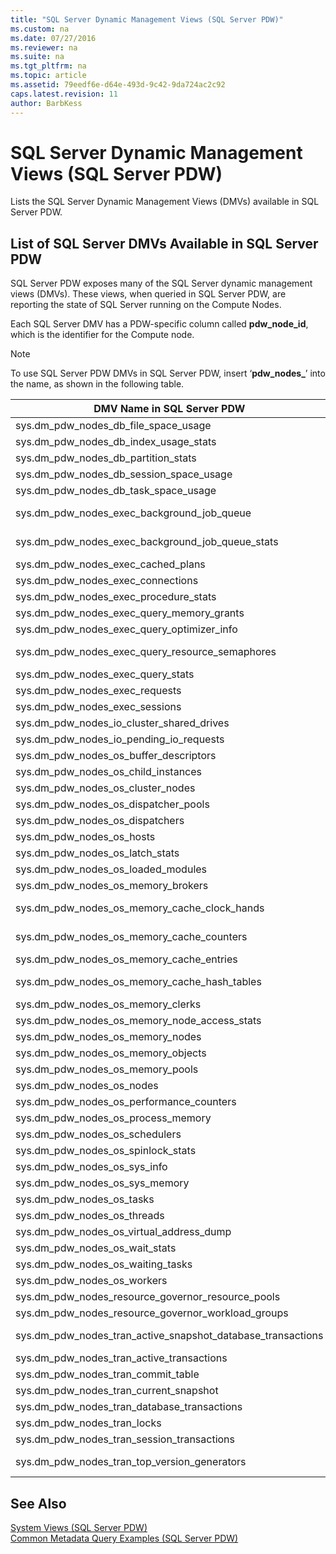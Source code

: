 ```yaml
---
title: "SQL Server Dynamic Management Views (SQL Server PDW)"
ms.custom: na
ms.date: 07/27/2016
ms.reviewer: na
ms.suite: na
ms.tgt_pltfrm: na
ms.topic: article
ms.assetid: 79eedf6e-d64e-493d-9c42-9da724ac2c92
caps.latest.revision: 11
author: BarbKess
---
```

# SQL Server Dynamic Management Views (SQL Server PDW)
Lists the SQL Server Dynamic Management Views (DMVs) available in SQL Server PDW.  
  
## <a name="DMV"></a>List of SQL Server DMVs Available in SQL Server PDW  
SQL Server PDW exposes many of the SQL Server dynamic management views (DMVs). These views, when queried in SQL Server PDW, are reporting the state of SQL Server running on the Compute Nodes.  
  
Each SQL Server DMV has a PDW-specific column called **pdw_node_id**, which is the identifier for the Compute node.  
  
> [!NOTE]  
> To use SQL Server PDW DMVs in SQL Server PDW, insert ‘**pdw_nodes_**’ into the name, as shown in the following table.  
  
|DMV Name in SQL Server PDW|Link to SQL ServerTransact\-SQL topic on MSDN|  
|-----------------------------------------------------|------------------------------------------------------------------------------------------------------------------|  
|sys.dm_pdw_nodes_db_file_space_usage|[sys.dm_db_file_space_usage (Transact-SQL)](http://msdn.microsoft.com/en-us/library/ms174412(v=sql.110).aspx)|  
|sys.dm_pdw_nodes_db_index_usage_stats|[sys.dm_db_index_usage_stats (Transact-SQL)](http://msdn.microsoft.com/en-us/library/ms188755(v=sql.110).aspx)|  
|sys.dm_pdw_nodes_db_partition_stats|[sys.dm_db_partition_stats (Transact-SQL)](http://msdn.microsoft.com/en-us/library/ms187737(v=sql11).aspx)|  
|sys.dm_pdw_nodes_db_session_space_usage|[sys.dm_db_session_space_usage (Transact-SQL)](http://msdn.microsoft.com/en-us/library/ms187938(v=sql11).aspx)|  
|sys.dm_pdw_nodes_db_task_space_usage|[sys.dm_db_task_space_usage (Transact-SQL)](http://msdn.microsoft.com/en-us/library/ms190288(v=sql11).aspx)|  
|sys.dm_pdw_nodes_exec_background_job_queue|[sys.dm_exec_background_job_queue (Transact-SQL)](http://msdn.microsoft.com/en-us/library/ms173512(v=sql11).aspx)|  
|sys.dm_pdw_nodes_exec_background_job_queue_stats|[sys.dm_exec_background_job_queue_stats (Transact-SQL)](http://msdn.microsoft.com/en-us/library/ms176059(v=sql11).aspx)|  
|sys.dm_pdw_nodes_exec_cached_plans|[sys.dm_exec_cached_plans (Transact-SQL)](http://msdn.microsoft.com/en-us/library/ms187404(v=sql11).aspx)|  
|sys.dm_pdw_nodes_exec_connections|[sys.dm_exec_connections (Transact-SQL)](http://msdn.microsoft.com/en-us/library/ms181509(v=sql11).aspx)|  
|sys.dm_pdw_nodes_exec_procedure_stats|[sys.dm_exec_procedure_stats (Transact-SQL)](http://msdn.microsoft.com/en-us/library/cc280701(v=sql11).aspx)|  
|sys.dm_pdw_nodes_exec_query_memory_grants|[sys.dm_exec_query_memory_grants (Transact-SQL)](http://msdn.microsoft.com/en-us/library/ms365393(v=sql11).aspx)|  
|sys.dm_pdw_nodes_exec_query_optimizer_info|[sys.dm_exec_query_optimizer_info (Transact-SQL)](http://msdn.microsoft.com/en-us/library/ms175002(v=sql11).aspx)|  
|sys.dm_pdw_nodes_exec_query_resource_semaphores|[sys.dm_exec_query_resource_semaphores (Transact-SQL)](http://msdn.microsoft.com/en-us/library/ms366321(v=sql11).aspx)|  
|sys.dm_pdw_nodes_exec_query_stats|[sys.dm_exec_query_stats (Transact-SQL)](http://msdn.microsoft.com/en-us/library/ms189741(v=sql11).aspx)|  
|sys.dm_pdw_nodes_exec_requests|[sys.dm_exec_requests (Transact-SQL)](http://msdn.microsoft.com/en-us/library/ms177648(v=sql11).aspx)|  
|sys.dm_pdw_nodes_exec_sessions|[sys.dm_exec_sessions (Transact-SQL)](http://msdn.microsoft.com/en-us/library/ms176013(v=sql11).aspx)|  
|sys.dm_pdw_nodes_io_cluster_shared_drives|[sys.dm_io_cluster_shared_drives (Transact-SQL)](http://msdn.microsoft.com/en-us/library/ms188930(v=sql11).aspx)|  
|sys.dm_pdw_nodes_io_pending_io_requests|[sys.dm_io_pending_io_requests (Transact-SQL)](http://msdn.microsoft.com/en-us/library/ms188762(v=sql11).aspx)|  
|sys.dm_pdw_nodes_os_buffer_descriptors|[sys.dm_os_buffer_descriptors (Transact-SQL)](http://msdn.microsoft.com/en-us/library/ms173442(v=sql11).aspx)|  
|sys.dm_pdw_nodes_os_child_instances|[sys.dm_os_child_instances (Transact-SQL)](http://msdn.microsoft.com/en-us/library/ms165698(v=sql11).aspx)|  
|sys.dm_pdw_nodes_os_cluster_nodes|[sys.dm_os_cluster_nodes (Transact-SQL)](http://msdn.microsoft.com/en-us/library/ms187341(v=sql11).aspx)|  
|sys.dm_pdw_nodes_os_dispatcher_pools|[sys.dm_os_dispatcher_pools (Transact-SQL)](http://msdn.microsoft.com/en-us/library/bb630336(v=sql11).aspx)|  
|sys.dm_pdw_nodes_os_dispatchers|Transact\-SQL documentation is not available.|  
|sys.dm_pdw_nodes_os_hosts|[sys.dm_os_hosts (Transact-SQL)](http://msdn.microsoft.com/en-us/library/ms187800(v=sql11).aspx)|  
|sys.dm_pdw_nodes_os_latch_stats|[sys.dm_os_latch_stats (Transact-SQL)](http://msdn.microsoft.com/en-us/library/ms175066(v=sql11).aspx)|  
|sys.dm_pdw_nodes_os_loaded_modules|[sys.dm_os_loaded_modules (Transact-SQL)](http://msdn.microsoft.com/en-us/library/ms179907(v=sql11).aspx)|  
|sys.dm_pdw_nodes_os_memory_brokers|[sys.dm_os_memory_brokers (Transact-SQL)](http://msdn.microsoft.com/en-us/library/bb522548(v=sql11).aspx)|  
|sys.dm_pdw_nodes_os_memory_cache_clock_hands|[sys.dm_os_memory_cache_clock_hands (Transact-SQL)](http://msdn.microsoft.com/en-us/library/ms173786(v=sql11).aspx)|  
|sys.dm_pdw_nodes_os_memory_cache_counters|[sys.dm_os_memory_cache_counters (Transact-SQL)](http://msdn.microsoft.com/en-us/library/ms188760(v=sql11).aspx)|  
|sys.dm_pdw_nodes_os_memory_cache_entries|[sys.dm_os_memory_cache_entries (Transact-SQL)](http://msdn.microsoft.com/en-us/library/ms189488(v=sql11).aspx)|  
|sys.dm_pdw_nodes_os_memory_cache_hash_tables|[sys.dm_os_memory_cache_hash_tables (Transact-SQL)](http://msdn.microsoft.com/en-us/library/ms182388(v=sql11).aspx)|  
|sys.dm_pdw_nodes_os_memory_clerks|[sys.dm_os_memory_clerks (Transact-SQL)](http://msdn.microsoft.com/en-us/library/ms175019(v=sql11).aspx)|  
|sys.dm_pdw_nodes_os_memory_node_access_stats|Transact\-SQL documentation is not available.|  
|sys.dm_pdw_nodes_os_memory_nodes|[sys.dm_os_memory_nodes (Transact-SQL)](http://msdn.microsoft.com/en-us/library/bb510622(v=sql11).aspx)|  
|sys.dm_pdw_nodes_os_memory_objects|[sys.dm_os_memory_objects (Transact-SQL)](http://msdn.microsoft.com/en-us/library/ms179875(v=sql11).aspx)|  
|sys.dm_pdw_nodes_os_memory_pools|[sys.dm_os_memory_pools (Transact-SQL)](http://msdn.microsoft.com/en-us/library/ms175022(v=sql11).aspx)|  
|sys.dm_pdw_nodes_os_nodes|[sys.dm_os_nodes (Transact-SQL)](http://msdn.microsoft.com/en-us/library/bb510628(v=sql11).aspx)|  
|sys.dm_pdw_nodes_os_performance_counters|[sys.dm_os_performance_counters (Transact-SQL)](http://msdn.microsoft.com/en-us/library/ms187743(v=sql11).aspx)|  
|sys.dm_pdw_nodes_os_process_memory|[sys.dm_os_process_memory (Transact-SQL)](http://msdn.microsoft.com/en-us/library/bb510747(v=sql11).aspx)|  
|sys.dm_pdw_nodes_os_schedulers|[sys.dm_os_schedulers (Transact-SQL)](http://msdn.microsoft.com/en-us/library/ms177526(v=sql11).aspx)|  
|sys.dm_pdw_nodes_os_spinlock_stats|Transact\-SQL documentation is not available.|  
|sys.dm_pdw_nodes_os_sys_info|[sys.dm_os_sys_info (Transact-SQL)](http://msdn.microsoft.com/en-us/library/ms175048(v=sql11).aspx)|  
|sys.dm_pdw_nodes_os_sys_memory|[sys.dm_os_memory_nodes (Transact-SQL)](http://msdn.microsoft.com/en-us/library/bb510622(v=sql11).aspx)|  
|sys.dm_pdw_nodes_os_tasks|[sys.dm_os_tasks (Transact-SQL)](http://msdn.microsoft.com/en-us/library/ms174963(v=sql11).aspx)|  
|sys.dm_pdw_nodes_os_threads|[sys.dm_os_threads (Transact-SQL)](http://msdn.microsoft.com/en-us/library/ms187818(v=sql11).aspx)|  
|sys.dm_pdw_nodes_os_virtual_address_dump|[sys.dm_virtual_address_dump (Transact-SQL)](http://msdn.microsoft.com/en-us/library/ms186294(v=sql11).aspx)|  
|sys.dm_pdw_nodes_os_wait_stats|[sys.dm_os_wait_stats (Transact-SQL)](http://msdn.microsoft.com/en-us/library/ms179984(v=sql11).aspx)|  
|sys.dm_pdw_nodes_os_waiting_tasks|[sys.dm_waiting_tasks (Transact-SQL)](http://msdn.microsoft.com/en-us/library/ms188743(v=sql11).aspx)|  
|sys.dm_pdw_nodes_os_workers|[sys.dm_os_workers (Transact-SQL)](http://msdn.microsoft.com/en-us/library/ms178626(v=sql11).aspx)|  
|sys.dm_pdw_nodes_resource_governor_resource_pools|[sys.dm_ resource_governor_resource_pools](http://msdn.microsoft.com/en-us/library/bb934023(v=sql11).aspx)|  
|sys.dm_pdw_nodes_resource_governor_workload_groups|[sys.dm_resource_governor_workload_groups](http://msdn.microsoft.com/en-us/library/bb934197(v=sql11).aspx)|  
|sys.dm_pdw_nodes_tran_active_snapshot_database_transactions|[sys.dm_tran_active_snapshot_database_transactions (Transact-SQL)](http://msdn.microsoft.com/en-us/library/ms180023(v=sql11).aspx)|  
|sys.dm_pdw_nodes_tran_active_transactions|[sys.dm_tran_active_transactions (Transact-SQL)](http://msdn.microsoft.com/en-us/library/ms174302(v=sql11).aspx)|  
|sys.dm_pdw_nodes_tran_commit_table|Transact\-SQL documentation is not available.|  
|sys.dm_pdw_nodes_tran_current_snapshot|[sys.dm_tran_current_snapshot (Transact-SQL)](http://msdn.microsoft.com/en-us/library/ms184390(v=sql11).aspx)|  
|sys.dm_pdw_nodes_tran_database_transactions|[sys.dm_tran_database_transactions (Transact-SQL)](http://msdn.microsoft.com/en-us/library/ms186957(v=sql11).aspx)|  
|sys.dm_pdw_nodes_tran_locks|[sys.dm_tran_locks (Transact-SQL)](http://msdn.microsoft.com/en-us/library/ms190345(v=sql11).aspx)|  
|sys.dm_pdw_nodes_tran_session_transactions|[sys.dm_tran_session_transactions (Transact-SQL)](http://msdn.microsoft.com/en-us/library/ms188739(v=sql11).aspx)|  
|sys.dm_pdw_nodes_tran_top_version_generators|[sys.dm_tran_top_version_generators (Transact-SQL)](http://msdn.microsoft.com/en-us/library/ms188778(v=sql11).aspx)|  
  
## See Also  
[System Views &#40;SQL Server PDW&#41;](../../mpp/sqlpdw/system-views-sql-server-pdw.md)  
[Common Metadata Query Examples &#40;SQL Server PDW&#41;](../../mpp/sqlpdw/common-metadata-query-examples-sql-server-pdw.md)  
  
